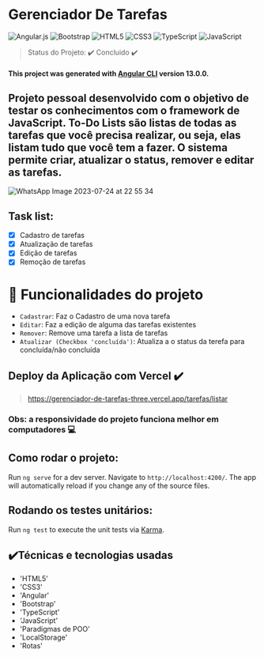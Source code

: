 # Gerenciador De Tarefas

![Angular.js](https://img.shields.io/badge/angular.js-%23E23237.svg?style=for-the-badge&logo=angularjs&logoColor=white)
![Bootstrap](https://img.shields.io/badge/bootstrap-%238511FA.svg?style=for-the-badge&logo=bootstrap&logoColor=white)
![HTML5](https://img.shields.io/badge/html5-%23E34F26.svg?style=for-the-badge&logo=html5&logoColor=white)
![CSS3](https://img.shields.io/badge/css3-%231572B6.svg?style=for-the-badge&logo=css3&logoColor=white)
![TypeScript](https://img.shields.io/badge/typescript-%23007ACC.svg?style=for-the-badge&logo=typescript&logoColor=white)
![JavaScript](https://img.shields.io/badge/javascript-%23323330.svg?style=for-the-badge&logo=javascript&logoColor=%23F7DF1E)

> Status do Projeto: ✔️ Concluido ✔️

#### This project was generated with [Angular CLI](https://github.com/angular/angular-cli) version 13.0.0.

## Projeto pessoal desenvolvido com o objetivo de testar os conhecimentos com o framework de JavaScript. To-Do Lists são listas de todas as tarefas que você precisa realizar, ou seja, elas listam tudo que você tem a fazer. O sistema permite criar, atualizar o status, remover e editar as tarefas.

![WhatsApp Image 2023-07-24 at 22 55 34](https://github.com/caiquessantos/GerenciadorDeTarefas/assets/106163735/08f31462-9fbd-4533-80fa-c5172f0f155b)

## Task list:

- [x] Cadastro de tarefas
- [x] Atualização de tarefas
- [x] Edição de tarefas
- [x] Remoção de tarefas

# 🔨 Funcionalidades do projeto

- `Cadastrar`: Faz o Cadastro de uma nova tarefa
- `Editar`: Faz a edição de alguma das tarefas existentes
- `Remover`: Remove uma tarefa a lista de tarefas
- `Atualizar (Checkbox 'concluída')`: Atualiza a o status da terefa para concluída/não concluída

## Deploy da Aplicação com Vercel ✔️

> https://gerenciador-de-tarefas-three.vercel.app/tarefas/listar

### Obs: a responsividade do projeto funciona melhor em computadores 💻

## Como rodar o projeto:

Run `ng serve` for a dev server. Navigate to `http://localhost:4200/`. The app will automatically reload if you change any of the source files.

## Rodando os testes unitários:

Run `ng test` to execute the unit tests via [Karma](https://karma-runner.github.io).

## ✔️Técnicas e tecnologias usadas

- 'HTML5'
- 'CSS3'
- 'Angular'
- 'Bootstrap'
- 'TypeScript'
- 'JavaScript'
- 'Paradigmas de POO'
- 'LocalStorage'
- 'Rotas'
